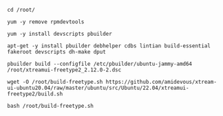 `cd /root/`

`yum -y remove rpmdevtools`

`yum -y install devscripts pbuilder`

`apt-get -y install pbuilder debhelper cdbs lintian build-essential fakeroot devscripts dh-make dput`

`pbuilder build --configfile /etc/pbuilder/ubuntu-jammy-amd64 /root/xtreamui-freetype2_2.12.0-2.dsc`

`wget -O /root/build-freetype.sh https://github.com/amidevous/xtream-ui-ubuntu20.04/raw/master/ubuntu/src/Ubuntu/22.04/xtreamui-freetype2/build.sh`

`bash /root/build-freetype.sh`

